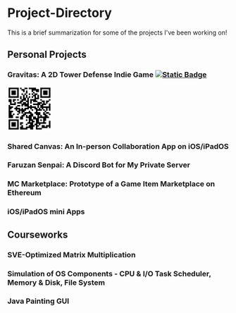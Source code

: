 # Project-Directory
This is a brief summarization for some of the projects I've been working on!

## Personal Projects
### Gravitas: A 2D Tower Defense Indie Game  [![Static Badge](https://img.shields.io/badge/Download-itch.io-green)](https://misakizzzzz.itch.io/gravitas)
<img src="./images/Gravitas_QRCode.png" alt="Gravitas_QRCode" width="100" height="100">


### Shared Canvas: An In-person Collaboration App on iOS/iPadOS


### Faruzan Senpai: A Discord Bot for My Private Server 


### MC Marketplace: Prototype of a Game Item Marketplace on Ethereum


### iOS/iPadOS mini Apps


## Courseworks
### SVE-Optimized Matrix Multiplication


### Simulation of OS Components - CPU & I/O Task Scheduler, Memory & Disk, File System


### Java Painting GUI

